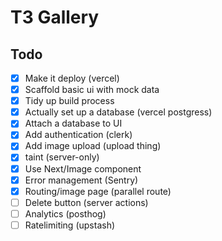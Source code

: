 # T3 Gallery

## Todo

- [x] Make it deploy (vercel)
- [x] Scaffold basic ui with mock data
- [x] Tidy up build process
- [x] Actually set up a database (vercel postgress)
- [x] Attach a database to UI
- [x] Add authentication (clerk)
- [x] Add image upload (upload thing)
- [x] taint (server-only)
- [x] Use Next/Image component
- [x] Error management (Sentry)
- [x] Routing/image page (parallel route)
- [ ] Delete button (server actions)
- [ ] Analytics (posthog)
- [ ] Ratelimiting (upstash)
